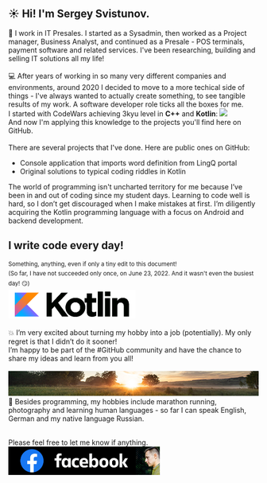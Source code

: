 
## ☀️ Hi! I'm Sergey Svistunov. 

👔 I work in IT Presales. I started as a Sysadmin, then worked as a Project manager, Business Analyst, and continued as a Presale - POS terminals, payment software and related services. I've been researching, building and selling IT solutions all my life!
<br>
<br>
💻 After years of working in so many very different companies and environments, around 2020 I decided to move to a more techical side of things - I've always wanted to actually create something, to see tangible results of my work. A software developer role ticks all the boxes for me.
<br> I started with CodeWars achieving 3kyu level in **C++** and **Kotlin**: <img src="https://www.codewars.com/users/SergeyFM/badges/large?theme=light"> <br> And now I'm applying this knowledge to the projects you'll find here on GitHub.
<br><br>
There are several projects that I've done. Here are public ones on GitHub:
* Console application that imports word definition from LingQ portal
* Original solutions to typical coding riddles in Kotlin

The world of programming isn't uncharted territory for me because I’ve been in and out of coding since my student days. Learning to code well is hard, so I don’t get discouraged when I make mistakes at first. I’m diligently acquiring the Kotlin programming language with a focus on Android and backend development. <br>
## I write code every day!
<sup> Something, anything, even if only a tiny edit to this document! <br>
(So far, I have not succeeded only once, on June 23, 2022. And it wasn't even the busiest day! :smirk:)</sup> <br>
<a href="https://kotlinlang.org/" target="_blank">
<img src="small_kotlin.png" height=57px>
</a> 
<br> <br>
💥 I’m very excited about turning my hobby into a job (potentially). My only regret is that I didn’t do it sooner! <br>
I’m happy to be part of the #GitHub community and have the chance to share my ideas and learn from you all! <br> <br>
<img src="panorama.jpg" height=50px width=100%>
🏃 Besides programming, my hobbies include marathon running, photography and learning human languages - so far I can speak English, German and my native language Russian.
<br><br> 

Please feel free to let me know if anything.  <br>
<a href="https://www.facebook.com/svistunovsergey" target="_blank">
   <img src="my_fb_icon.png" height=57px> 
</a>


